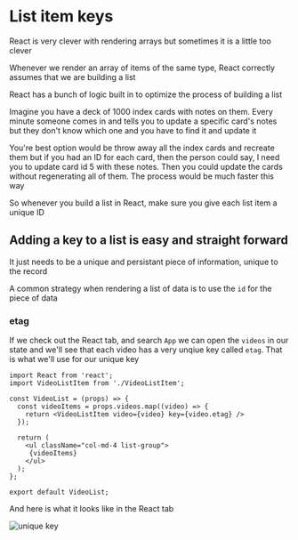 # List item keys
React is very clever with rendering arrays but sometimes it is a little too clever

Whenever we render an array of items of the same type, React correctly assumes that we are building a list

React has a bunch of logic built in to optimize the process of building a list

Imagine you have a deck of 1000 index cards with notes on them. Every minute someone comes in and tells you to update a specific card's notes but they don't know which one and you have to find it and update it

You're best option would be throw away all the index cards and recreate them but if you had an ID for each card, then the person could say, I need you to update card id 5 with these notes. Then you could update the cards without regenerating all of them. The process would be much faster this way

So whenever you build a list in React, make sure you give each list item a unique ID

## Adding a key to a list is easy and straight forward
It just needs to be a unique and persistant piece of information, unique to the record

A common strategy when rendering a list of data is to use the `id` for the piece of data

### etag
If we check out the React tab, and search `App` we can open the `videos` in our state and we'll see that each video has a very unqiue key called `etag`. That is what we'll use for our unique key

```
import React from 'react';
import VideoListItem from './VideoListItem';

const VideoList = (props) => {
  const videoItems = props.videos.map((video) => {
    return <VideoListItem video={video} key={video.etag} />
  });

  return (
    <ul className="col-md-4 list-group">
     {videoItems}
    </ul>
  );
};

export default VideoList;
```

And here is what it looks like in the React tab

![unique key](https://i.imgur.com/bkhr5Vr.png)
